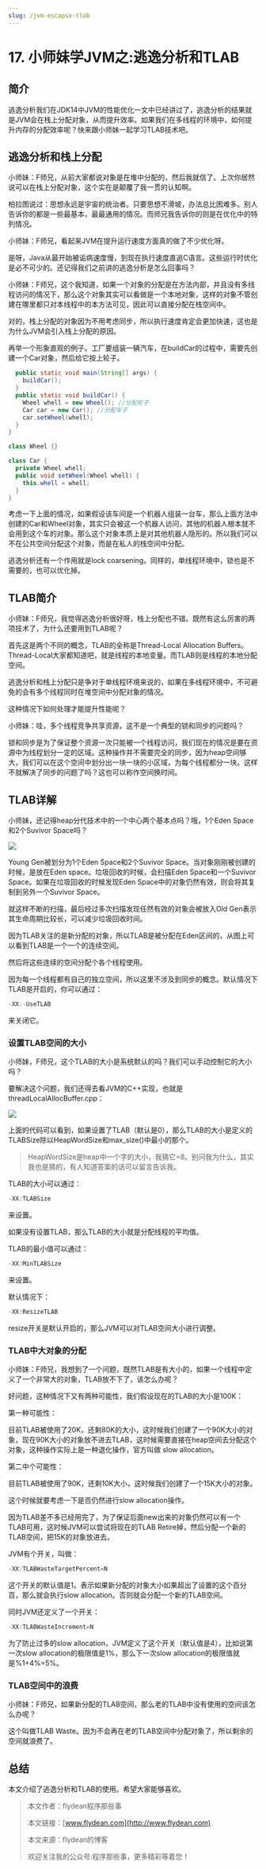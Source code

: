 ```yaml
---
slug: /jvm-escapse-tlab
---
```


# 17. 小师妹学JVM之:逃逸分析和TLAB

## 简介

逃逸分析我们在JDK14中JVM的性能优化一文中已经讲过了，逃逸分析的结果就是JVM会在栈上分配对象，从而提升效率。如果我们在多线程的环境中，如何提升内存的分配效率呢？快来跟小师妹一起学习TLAB技术吧。

## 逃逸分析和栈上分配

小师妹：F师兄，从前大家都说对象是在堆中分配的，然后我就信了。上次你居然说可以在栈上分配对象，这个实在是颠覆了我一贯的认知啊。

柏拉图说过：思想永远是宇宙的统治者。只要思想不滑坡，办法总比困难多。别人告诉你的都是一些最基本，最最通用的情况。而师兄我告诉你的则是在优化中的特列情况。

小师妹：F师兄，看起来JVM在提升运行速度方面真的做了不少优化呀。

是呀，Java从最开始被诟病速度慢，到现在执行速度直追C语言。这些运行时优化是必不可少的。还记得我们之前讲的逃逸分析是怎么回事吗？

小师妹：F师兄，这个我知道，如果一个对象的分配是在方法内部，并且没有多线程访问的情况下，那么这个对象其实可以看做是一个本地对象，这样的对象不管创建在哪里都只对本线程中的本方法可见，因此可以直接分配在栈空间中。

对的，栈上分配的对象因为不用考虑同步，所以执行速度肯定会更加快速，这也是为什么JVM会引入栈上分配的原因。

再举一个形象直观的例子。工厂要组装一辆汽车，在buildCar的过程中，需要先创建一个Car对象，然后给它按上轮子。

~~~java
  public static void main(String[] args) {
    buildCar();
  }
  public static void buildCar() {
    Wheel whell = new Wheel(); //分配轮子
    Car car = new Car(); //分配车子
    car.setWheel(whell);
  }
}

class Wheel {}

class Car {
  private Wheel whell;
  public void setWheel(Wheel whell) {
    this.whell = whell;
  }
}
~~~

考虑一下上面的情况，如果假设该车间是一个机器人组装一台车，那么上面方法中创建的Car和Wheel对象，其实只会被这一个机器人访问，其他的机器人根本就不会用到这个车的对象。那么这个对象本质上是对其他机器人隐形的。所以我们可以不在公共空间分配这个对象，而是在私人的栈空间中分配。

逃逸分析还有一个作用就是lock coarsening。同样的，单线程环境中，锁也是不需要的，也可以优化掉。

## TLAB简介

小师妹：F师兄，我觉得逃逸分析很好呀，栈上分配也不错。既然有这么厉害的两项技术了，为什么还要用到TLAB呢？

首先这是两个不同的概念，TLAB的全称是Thread-Local Allocation Buffers。Thread-Local大家都知道吧，就是线程的本地变量。而TLAB则是线程的本地分配空间。

逃逸分析和栈上分配只是争对于单线程环境来说的，如果在多线程环境中，不可避免的会有多个线程同时在堆空间中分配对象的情况。

这种情况下如何处理才能提升性能呢？

小师妹：哇，多个线程竞争共享资源，这不是一个典型的锁和同步的问题吗？

锁和同步是为了保证整个资源一次只能被一个线程访问，我们现在的情况是要在资源中为线程划分一定的区域。这种操作并不需要完全的同步，因为heap空间够大，我们可以在这个空间中划分出一块一块的小区域，为每个线程都分一块。这样不就解决了同步的问题了吗？这也可以称作空间换时间。

## TLAB详解

小师妹，还记得heap分代技术中的一个中心两个基本点吗？哦，1个Eden Space和2个Suvivor Space吗？

![](https://img-blog.csdnimg.cn/20200602060126712.png?x-oss-process=image/watermark,type_ZmFuZ3poZW5naGVpdGk,shadow_0,text_aHR0cDovL3d3dy5mbHlkZWFuLmNvbQ==,size_35,color_8F8F8F,t_70)

Young Gen被划分为1个Eden Space和2个Suvivor Space。当对象刚刚被创建的时候，是放在Eden space。垃圾回收的时候，会扫描Eden Space和一个Suvivor Space。如果在垃圾回收的时候发现Eden Space中的对象仍然有效，则会将其复制到另外一个Suvivor Space。

就这样不断的扫描，最后经过多次扫描发现任然有效的对象会被放入Old Gen表示其生命周期比较长，可以减少垃圾回收时间。

因为TLAB关注的是新分配的对象，所以TLAB是被分配在Eden区间的，从图上可以看到TLAB是一个一个的连续空间。

然后将这些连续的空间分配个各个线程使用。

因为每一个线程都有自己的独立空间，所以这里不涉及到同步的概念。默认情况下TLAB是开启的，你可以通过：

~~~java
-XX:-UseTLAB
~~~

来关闭它。

### 设置TLAB空间的大小

小师妹，F师兄，这个TLAB的大小是系统默认的吗？我们可以手动控制它的大小吗？

要解决这个问题，我们还得去看JVM的C++实现，也就是threadLocalAllocBuffer.cpp：

![](https://img-blog.csdnimg.cn/20200602060906545.png?x-oss-process=image/watermark,type_ZmFuZ3poZW5naGVpdGk,shadow_0,text_aHR0cDovL3d3dy5mbHlkZWFuLmNvbQ==,size_35,color_8F8F8F,t_70)

上面的代码可以看到，如果设置了TLAB（默认是0），那么TLAB的大小是定义的TLABSize除以HeapWordSize和max_size()中最小的那个。

> HeapWordSize是heap中一个字的大小，我猜它=8。别问我为什么，其实我也是猜的，有人知道答案的话可以留言告诉我。

TLAB的大小可以通过：

~~~java
-XX:TLABSize
~~~

来设置。

如果没有设置TLAB，那么TLAB的大小就是分配线程的平均值。

TLAB的最小值可以通过：

~~~java
-XX:MinTLABSize
~~~

来设置。

默认情况下：

~~~java
-XX:ResizeTLAB
~~~

resize开关是默认开启的，那么JVM可以对TLAB空间大小进行调整。

### TLAB中大对象的分配

小师妹：F师兄，我想到了一个问题，既然TLAB是有大小的，如果一个线程中定义了一个非常大的对象，TLAB放不下了，该怎么办呢？

好问题，这种情况下又有两种可能性，我们假设现在的TLAB的大小是100K：

第一种可能性：

目前TLAB被使用了20K，还剩80K的大小，这时候我们创建了一个90K大小的对象，现在90K大小的对象放不进去TLAB，这时候需要直接在heap空间去分配这个对象，这种操作实际上是一种退化操作，官方叫做 slow allocation。

第二中个可能性：

目前TLAB被使用了90K，还剩10K大小，这时候我们创建了一个15K大小的对象。

这个时候就要考虑一下是否仍然进行slow allocation操作。

因为TLAB差不多已经用完了，为了保证后面new出来的对象仍然可以有一个TLAB可用，这时候JVM可以尝试将现在的TLAB Retire掉，然后分配一个新的TLAB空间，把15K的对象放进去。

JVM有个开关，叫做：

~~~java
-XX:TLABWasteTargetPercent=N
~~~

这个开关的默认值是1。表示如果新分配的对象大小如果超出了设置的这个百分百，那么就会执行slow allocation。否则就会分配一个新的TLAB空间。

同时JVM还定义了一个开关：

~~~java
-XX:TLABWasteIncrement=N
~~~

为了防止过多的slow allocation，JVM定义了这个开关（默认值是4），比如说第一次slow allocation的极限值是1%，那么下一次slow allocation的极限值就是%1+4%=5%。

### TLAB空间中的浪费

小师妹：F师兄，如果新分配的TLAB空间，那么老的TLAB中没有使用的空间该怎么办呢？

这个叫做TLAB Waste。因为不会再在老的TLAB空间中分配对象了，所以剩余的空间就浪费了。


## 总结

本文介绍了逃逸分析和TLAB的使用。希望大家能够喜欢。

> 本文作者：flydean程序那些事
> 
> 本文链接：[www.flydean.com](http://www.flydean.com)
> 
> 本文来源：flydean的博客
> 
> 欢迎关注我的公众号:程序那些事，更多精彩等着您！



